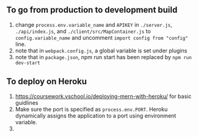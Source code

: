 ## To go from production to development build

1. change `process.env.variable_name` and `APIKEY` in `./server.js`, `./api/index.js`, and `./client/src/MapContainer.js` to `config.variable_name` and uncomment `import config from "config"` line.
2. note that in `webpack.config.js`, a global variable is set under plugins
3. note that in `package.json`, npm run start has been replaced by `npm run dev-start`

## To deploy on Heroku

1. https://coursework.vschool.io/deploying-mern-with-heroku/ for basic guidlines
2. Make sure the port is specified as `process.env.PORT`. Heroku dynamically assigns the application to a port using environment variable.
3.
